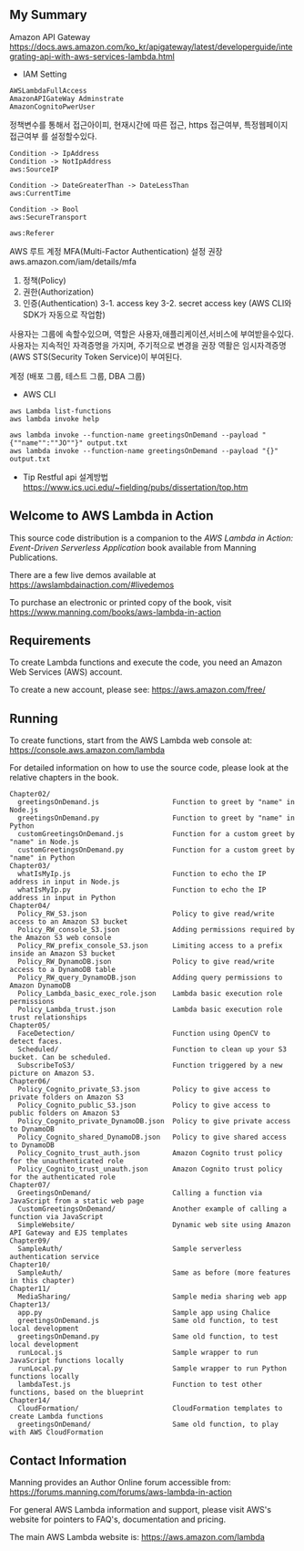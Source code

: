 My Summary
-------------------------------

Amazon API Gateway  
https://docs.aws.amazon.com/ko_kr/apigateway/latest/developerguide/integrating-api-with-aws-services-lambda.html

- IAM Setting  
```
AWSLambdaFullAccess  
AmazonAPIGateWay Adminstrate  
AmazonCognitoPwerUser  
```

정책변수를 통해서 접근아이피, 현재시간에 따른 접근, https 접근여부, 특정웹페이지 접근여부
를 설정할수있다.
```
Condition -> IpAddress
Condition -> NotIpAddress
aws:SourceIP

Condition -> DateGreaterThan -> DateLessThan
aws:CurrentTime

Condition -> Bool
aws:SecureTransport

aws:Referer
```

AWS 루트 계정 MFA(Multi-Factor Authentication) 설정 권장  
aws.amazon.com/iam/details/mfa  

1. 정책(Policy)
2. 권한(Authorization)
3. 인증(Authentication)
3-1. access key
3-2. secret access key
(AWS CLI와 SDK가 자동으로 작업함)

사용자는 그룹에 속할수있으며, 역할은 사용자,애플리케이션,서비스에 부여받을수있다.
사용자는 지속적인 자격증명을 가지며, 주기적으로 변경을 권장
역활은 임시자격증명(AWS STS(Security Token Service)이 부여된다.

계정 (배포 그룹, 테스트 그룹, DBA 그룹)

- AWS CLI  
```
aws Lambda list-functions  
aws lambda invoke help  

aws lambda invoke --function-name greetingsOnDemand --payload "{""name"":""JO""}" output.txt
aws lambda invoke --function-name greetingsOnDemand --payload "{}" output.txt
```

- Tip
Restful api 설계방법
https://www.ics.uci.edu/~fielding/pubs/dissertation/top.htm

Welcome to AWS Lambda in Action
-------------------------------

This source code distribution is a companion to the
*AWS Lambda in Action: Event-Driven Serverless Application* book available from Manning Publications.

There are a few live demos available at
  https://awslambdainaction.com/#livedemos

To purchase an electronic or printed copy of the book,
visit
  https://www.manning.com/books/aws-lambda-in-action

Requirements
------------

To create Lambda functions and execute the code,
you need an Amazon Web Services (AWS) account.

To create a new account, please see:
  https://aws.amazon.com/free/

Running
-------

To create functions, start from the AWS Lambda web console at:
  https://console.aws.amazon.com/lambda

For detailed information on how to use the source code,
please look at the relative chapters in the book.

    Chapter02/
      greetingsOnDemand.js                  Function to greet by "name" in Node.js
      greetingsOnDemand.py                  Function to greet by "name" in Python
      customGreetingsOnDemand.js            Function for a custom greet by "name" in Node.js
      customGreetingsOnDemand.py            Function for a custom greet by "name" in Python
    Chapter03/
      whatIsMyIp.js                         Function to echo the IP address in input in Node.js
      whatIsMyIp.py                         Function to echo the IP address in input in Python
    Chapter04/
      Policy_RW_S3.json                     Policy to give read/write access to an Amazon S3 bucket
      Policy_RW_console_S3.json             Adding permissions required by the Amazon S3 web console
      Policy_RW_prefix_console_S3.json      Limiting access to a prefix inside an Amazon S3 bucket
      Policy_RW_DynamoDB.json               Policy to give read/write access to a DynamoDB table
      Policy_RW_query_DynamoDB.json         Adding query permissions to Amazon DynamoDB
      Policy_Lambda_basic_exec_role.json    Lambda basic execution role permissions
      Policy_Lambda_trust.json              Lambda basic execution role trust relationships
    Chapter05/
      FaceDetection/                        Function using OpenCV to detect faces.
      Scheduled/                            Function to clean up your S3 bucket. Can be scheduled.
      SubscribeToS3/                        Function triggered by a new picture on Amazon S3.
    Chapter06/
      Policy_Cognito_private_S3.json        Policy to give access to private folders on Amazon S3
      Policy_Cognito_public_S3.json         Policy to give access to public folders on Amazon S3
      Policy_Cognito_private_DynamoDB.json  Policy to give private access to DynamoDB
      Policy_Cognito_shared_DynamoDB.json   Policy to give shared access to DynamoDB
      Policy_Cognito_trust_auth.json        Amazon Cognito trust policy for the unauthenticated role
      Policy_Cognito_trust_unauth.json      Amazon Cognito trust policy for the authenticated role
    Chapter07/
      GreetingsOnDemand/                    Calling a function via JavaScript from a static web page
      CustomGreetingsOnDemand/              Another example of calling a function via JavaScript
      SimpleWebsite/                        Dynamic web site using Amazon API Gateway and EJS templates
    Chapter09/
      SampleAuth/                           Sample serverless authentication service
    Chapter10/
      SampleAuth/                           Same as before (more features in this chapter)
    Chapter11/
      MediaSharing/                         Sample media sharing web app
    Chapter13/
      app.py                                Sample app using Chalice
      greetingsOnDemand.js                  Same old function, to test local development
      greetingsOnDemand.py                  Same old function, to test local development
      runLocal.js                           Sample wrapper to run JavaScript functions locally
      runLocal.py                           Sample wrapper to run Python functions locally
      lambdaTest.js                         Function to test other functions, based on the blueprint
    Chapter14/
      CloudFormation/                       CloudFormation templates to create Lambda functions
      greetingsOnDemand/                    Same old function, to play with AWS CloudFormation

Contact Information
-------------------

Manning provides an Author Online forum accessible from:
  https://forums.manning.com/forums/aws-lambda-in-action

For general AWS Lambda information and support, please visit
AWS's website for pointers to FAQ's, documentation and pricing.

The main AWS Lambda website is:
  https://aws.amazon.com/lambda
